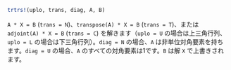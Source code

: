 ```julia
trtrs!(uplo, trans, diag, A, B)
```

`A * X = B` (`trans = N`)、`transpose(A) * X = B` (`trans = T`)、または `adjoint(A) * X = B` (`trans = C`) を解きます（`uplo = U` の場合は上三角行列、`uplo = L` の場合は下三角行列）。`diag = N` の場合、`A` は非単位対角要素を持ちます。`diag = U` の場合、`A` のすべての対角要素は1です。`B` は解 `X` で上書きされます。
